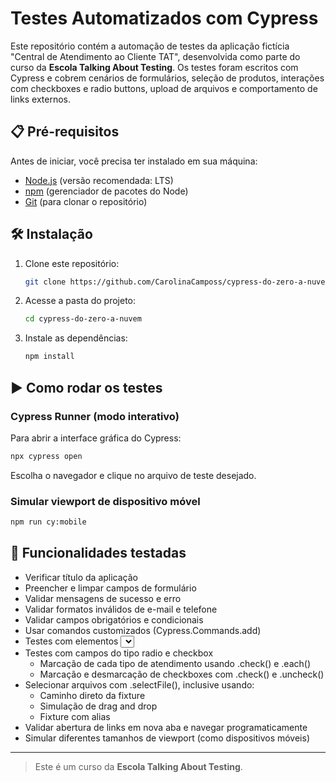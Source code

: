 # Testes Automatizados com Cypress

Este repositório contém a automação de testes da aplicação fictícia "Central de Atendimento ao Cliente TAT", desenvolvida como parte do curso da **Escola Talking About Testing**. Os testes foram escritos com Cypress e cobrem cenários de formulários, seleção de produtos, interações com checkboxes e radio buttons, upload de arquivos e comportamento de links externos.

## 📋 Pré-requisitos

Antes de iniciar, você precisa ter instalado em sua máquina:

- [Node.js](https://nodejs.org/) (versão recomendada: LTS)
- [npm](https://www.npmjs.com/) (gerenciador de pacotes do Node)
- [Git](https://git-scm.com/) (para clonar o repositório)

## 🛠️ Instalação

1. Clone este repositório:
   ```bash
   git clone https://github.com/CarolinaCamposs/cypress-do-zero-a-nuvem.git
   ```

2. Acesse a pasta do projeto:
   ```bash
   cd cypress-do-zero-a-nuvem
   ```

3. Instale as dependências:
   ```bash
   npm install
   ```

## ▶️ Como rodar os testes

### Cypress Runner (modo interativo)
Para abrir a interface gráfica do Cypress:

```bash
npx cypress open
```

Escolha o navegador e clique no arquivo de teste desejado.

### Simular viewport de dispositivo móvel

```bash
npm run cy:mobile
```

## 🧪 Funcionalidades testadas

- Verificar título da aplicação
- Preencher e limpar campos de formulário
- Validar mensagens de sucesso e erro
- Validar formatos inválidos de e-mail e telefone
- Validar campos obrigatórios e condicionais
- Usar comandos customizados (Cypress.Commands.add)
- Testes com elementos <select> (combobox)
    - Seleção de opções por texto visível
    - Seleção por atributo value
    - Seleção por índice
- Testes com campos do tipo radio e checkbox
    - Marcação de cada tipo de atendimento usando .check() e .each()
    - Marcação e desmarcação de checkboxes com .check() e .uncheck()
- Selecionar arquivos com .selectFile(), inclusive usando:
    - Caminho direto da fixture
    - Simulação de drag and drop
    - Fixture com alias
- Validar abertura de links em nova aba e navegar programaticamente
- Simular diferentes tamanhos de viewport (como dispositivos móveis)

---

> Este é um curso da **Escola Talking About Testing**.